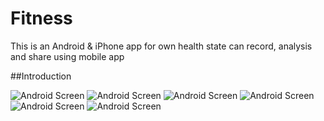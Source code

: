 # Fitness
This is an Android &amp; iPhone app for own health state can record, analysis and share using mobile app

##Introduction

![Android Screen](/Image/1.png "Android Screen")
![Android Screen](/Image/2.png "Android Screen")
![Android Screen](/Image/3.png "Android Screen")
![Android Screen](/Image/4.png "Android Screen")
![Android Screen](/Image/5.png "Android Screen")
![Android Screen](/Image/6.png "Android Screen")
